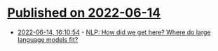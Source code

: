 # [Published on 2022-06-14](index.md)

* [2022-06-14, 16:10:54](https://news.ycombinator.com/item?id=31741511) - [NLP: How did we get here? Where do large language models fit?](https://mantiumai.com/blog/nlp-how-did-we-get-here-where-do-llm-fit/)
